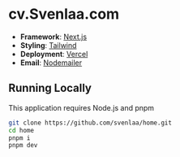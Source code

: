 # cv.Svenlaa.com

- **Framework**: [Next.js](https://nextjs.org)
- **Styling**: [Tailwind](https://tailwindcss.com)
- **Deployment**: [Vercel](https://vercel.com)
- **Email**: [Nodemailer](https://nodemailer.com)

## Running Locally

This application requires Node.js and pnpm

```bash
git clone https://github.com/svenlaa/home.git
cd home
pnpm i
pnpm dev
```
